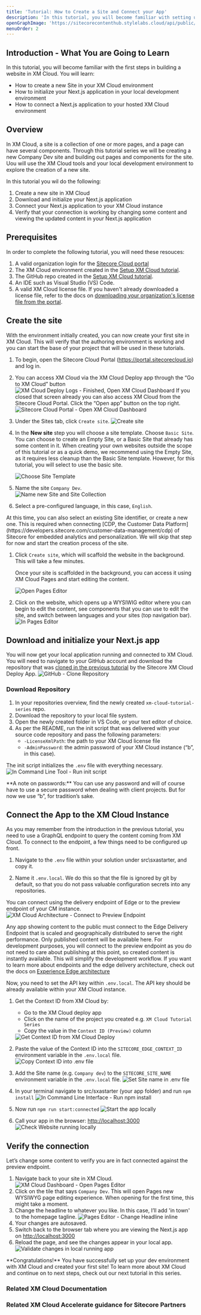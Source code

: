 ```yaml
---
title: 'Tutorial: How to Create a Site and Connect your App'
description: 'In this tutorial, you will become familiar with setting up a site, setting up the dev environment to support building that site, and how to connect your codebase that runs on your local rendering host to the preview endpoint of XM Cloud.'
openGraphImage: 'https://sitecorecontenthub.stylelabs.cloud/api/public/content/21dabc30da2c475a8549640a04885a46?v=18b721db'
menuOrder: 2
---
```


## Introduction - What You are Going to Learn

In this tutorial, you will become familiar with the first steps in building a website in XM Cloud. You will learn:

- How to create a new Site in your XM Cloud environment
- How to initialize your Next.js application in your local development environment
- How to connect a Next.js application to your hosted XM Cloud environment

## Overview

In XM Cloud, a site is a collection of one or more pages, and a page can have several components. Through this tutorial series we will be creating a new Company Dev site and building out pages and components for the site. Uou will use the XM Cloud tools and your local development environment to explore the creation of a new site.

In this tutorial you wil do the following:

1. Create a new site in XM Cloud
1. Download and initialize your Next.js application
1. Connect your Next.js application to your XM Cloud instance
1. Verify that your connection is working by changing some content and viewing the updated content in your Next.js application

## Prerequisites

In order to complete the following tutorial, you will need these resouces:

1. A valid organization login for the [Sitecore Cloud portal](https://portal.sitecorecloud.io)
1. The XM Cloud environment created in the [Setup XM Cloud tutorial](setup-xm-cloud).
1. The GitHub repo created in the [Setup XM Cloud tutorial](setup-xm-cloud).
1. An IDE such as Visual Studio (VS) Code.
1. A valid XM Cloud license file.
   <Alert status="info">
   <AlertIcon />
   If you haven't already downloaded a license file, refer to the docs on [downloading your organization's license file from the portal](https://doc.sitecore.com/xmc/en/developers/xm-cloud/the-cloud-organization-command.html#the-license-subcommand).
   </Alert>

## Create the site

With the environment initially created, you can now create your first site in XM Cloud. This will verify that the authoring environment is working and you can start the base of your project that will be used in these tutorials.

1. To begin, open the Sitecore Cloud Portal (https://portal.sitecorecloud.io) and log in.

1. You can access XM Cloud via the XM Cloud Deploy app through the “Go to XM Cloud” button
   <Image title="XM Cloud Deploy Logs - Finished, Open XM Cloud Dashboard" src="https://sitecorecontenthub.stylelabs.cloud/api/public/content/d61e0711c4044fd7a8f4df56df9feb48?v=f5924a41" maxW="xl" />
   If you closed that screen already you can also access XM Cloud from the Sitecore Cloud Portal. Click the “Open app” button on the top right.
   <Image title="Sitecore Cloud Portal - Open XM Cloud Dashboard" src="https://sitecorecontenthub.stylelabs.cloud/api/public/content/ef83f2ef7ff94688b9f84b59f57f98b5?v=8bed26f3" maxW="xl" />
1. Under the Sites tab, click `Create site`.
   <Image title="Create site" src="https://sitecorecontenthub.stylelabs.cloud/api/public/content/7feb2d24b3e84117967949d5386fab37?v=c6c49f33" maxW="xl" />
1. In the **New site** step you will choose a site template. Choose `Basic Site`.
   <Alert status="info">
   <AlertIcon />
   You can choose to create an Empty Site, or a Basic Site that already has some content in it. When creating your own websites outside the scope of this tutorial or as a quick demo, we recommend using the Empty Site, as it requires less cleanup than the Basic Site template. However, for this tutorial, you will select to use the basic site.
   </Alert>

   <Image title="Choose Site Template" src="https://sitecorecontenthub.stylelabs.cloud/api/public/content/1480ca22c0724a7496c9617b5f65cd6a?v=cf3753f9" maxW="xl" />

1. Name the site `Company Dev`.  
   <Image title="Name new Site and Site Collection" src="https://sitecorecontenthub.stylelabs.cloud/api/public/content/41287d8cc01e4dc8b32a4aede67c98c1?v=dc1b7223" maxW="xl" />

1. Select a pre-configured language, in this case, `English`.

  <Alert status="info">
   <AlertIcon />
   At this time, you can also select an existing Site identifier, or create a new one. This is required when connecting [CDP, the Customer Data Platform](https://developers.sitecore.com/customer-data-management/cdp) of Sitecore for embedded analytics and personalization. We will skip that step for now and start the creation process of the site.
   </Alert>

1. Click `Create site`, which will scaffold the website in the background. This will take a few minutes.

   Once your site is scaffolded in the background, you can access it using XM Cloud Pages and start editing the content.

   <Image title="Open Pages Editor" src="https://sitecorecontenthub.stylelabs.cloud/api/public/content/a178261c39d5449ba23564430b1671c8?v=66730068" maxW="xl" />

1. Click on the website, which opens up a WYSIWIG editor where you can begin to edit the content, see components that you can use to edit the site, and switch between languages and your sites (top navigation bar).  
   <Image title="In Pages Editor" src="https://sitecorecontenthub.stylelabs.cloud/api/public/content/9fb983d0eeec435797a1115f4ae801df?v=2cce57d4" maxW="xl" />

## Download and initialize your Next.js app

You will now get your local application running and connected to XM Cloud. You will need to navigate to your GitHub account and download the repository that was [cloned in the previous tutorial](setup-xm-cloud) by the Sitecore XM Cloud Deploy App.
<Image title="GitHub - Clone Repository" src="https://sitecorecontenthub.stylelabs.cloud/api/public/content/239fa0b1ce314ca088bc830ee7a699e8?v=ba0d1b2e" maxW="xl" />

### Download Repository

1. In your repositories overview, find the newly created `xm-cloud-tutorial-series` repo.
1. Download the repository to your local file system.
1. Open the newly created folder in VS Code, or your text editor of choice.
1. As per the README, run the init script that was delivered with your source code repository and pass the following parameters:
   - `-LicenseXmlPath`: the path to your XM Cloud license file
   - `-AdminPassword`: the admin password of your XM Cloud instance (“b”, in this case).

The init script initializes the `.env` file with everything necessary.
<Image title="In Command Line Tool - Run init script" src="https://sitecorecontenthub.stylelabs.cloud/api/public/content/b27d3da0db2746c69915db32955897d0?v=5a043dea" maxW="xl" />

<Alert status="info">
  <AlertIcon />
    **A note on passwords:**
    You can use any password and will of course have to use a secure password when dealing with client projects. But for now we use “b”, for tradition’s sake.
</Alert>

## Connect the App to the XM Cloud Instance

As you may remember from the introduction in the previous tutorial, you need to use a GraphQL endpoint to query the content coming from XM Cloud. To connect to the endpoint, a few things need to be configured up front.

1. Navigate to the `.env` file within your solution under src\sxastarter, and copy it.

1. Name it `.env.local`. We do this so that the file is ignored by git by default, so that you do not pass valuable configuration secrets into any repositories.

You can connect using the delivery endpoint of Edge or to the preview endpoint of your CM instance.  
<Image title="XM Cloud Architecture - Connect to Preview Endpoint" src="https://sitecorecontenthub.stylelabs.cloud/api/public/content/e703be66170a49268beb6564c4c34df7?v=5184aace" maxW="xl" />

Any app showing content to the public must connect to the Edge Delivery Endpoint that is scaled and geographically distributed to serve the right performance. Only published content will be available here. For development purposes, you will connect to the preview endpoint as you do not need to care about publishing at this point, so created content is instantly available. This will simplify the development workflow. If you want to learn more about endpoints and the edge delivery architecture, check out the docs on [Experience Edge architecture](https://doc.sitecore.com/xmc/en/developers/xm-cloud/the-architecture-of-sitecore-experience-edge-for-xm.html)

Now, you need to set the API key within `.env.local`. The API key should be already available within your XM Cloud instance.

1. Get the Context ID from XM Cloud by:

   - Go to the XM Cloud deploy app
   - Click on the name of the project you created e.g. `XM Cloud Tutorial Series`
   - Copy the value in the `Context ID (Preview)` column

   <Image title="Get Context ID from XM Cloud Deploy" src="https://sitecorecontenthub.stylelabs.cloud/api/public/content/73c5f907769a4dc6bb03374bb9a2a229?v=7e9d2bee" maxW="xl" />

1. Paste the value of the Context ID into the `SITECORE_EDGE_CONTEXT_ID` environment variable in the `.env.local` file.
   <Image title="Copy Context ID into .env file" src="https://sitecorecontenthub.stylelabs.cloud/api/public/content/e29d1bb0c6a448efb63dce32af047d49?v=2edbe4d1" maxW="xl" />
1. Add the Site name (e.g. `Company dev`) to the `SITECORE_SITE_NAME` environment variable in the `.env.local` file.
   <Image title="Set Site name in .env file" src="https://sitecorecontenthub.stylelabs.cloud/api/public/content/8fbd4505019948f08bfba8c8be4d4043?v=79a1d301" maxW="xl" />
1. In your terminal navigate to src/sxastarter (your app folder) and run `npm install`
   <Image title="In Command Line Interface - Run npm install" src="https://sitecorecontenthub.stylelabs.cloud/api/public/content/5971aecb976d43bf840ba260298c5da1?v=212157b9" maxW="xl" />
1. Now run `npm run start:connected`
   <Image title="Start the app locally" src="https://sitecorecontenthub.stylelabs.cloud/api/public/content/2e06a82c1b414cb9b06e6518983f32a4?v=12ee66db" maxW="xl" />
1. Call your app in the browser: [http://localhost:3000](http://localhost:3000)
   <Image title="Check Website running locally" src="https://sitecorecontenthub.stylelabs.cloud/api/public/content/358a02664690465289d70fe4c9280eae?v=7c0165d9" maxW="xl" />

## Verify the connection

Let’s change some content to verify you are in fact connected against the preview endpoint.

1. Navigate back to your site in XM Cloud.
   <Image title="XM Cloud Dashboard - Open Pages Editor" src="https://sitecorecontenthub.stylelabs.cloud/api/public/content/4d9aebe26e7c4916bd5c2c982a2bdabd?v=1afb8abf" maxW="xl" />
1. Click on the tile that says `Company Dev`. This will open Pages new WYSIWYG page editing experience. When opening for the first time, this might take a moment.
1. Change the headline to whatever you like. In this case, I’ll add 'in town' to the homepage tagline.
   <Image title="Pages Editor - Change Headline inline" src="https://sitecorecontenthub.stylelabs.cloud/api/public/content/05ac5bbde7244c809d987106b9226fd8?v=6b47e626" maxW="xl" />
1. Your changes are autosaved.
1. Switch back to the browser tab where you are viewing the Next.js app on [http://localhost:3000](http://localhost:3000)
1. Reload the page, and see the changes appear in your local app.  
   <Image title="Validate changes in local running app" src="https://sitecorecontenthub.stylelabs.cloud/api/public/content/6bf98e5e22fe4c689898fcea34a03b59?v=756f5d1a" maxW="xl" />

<Alert status="success">
   <AlertIcon />
   **Congratulations!** You have successfully set up your dev environment with XM Cloud and created your first site! To learn more about XM Cloud and continue on to next steps, check out our next tutorial in this series.
</Alert>

### Related XM Cloud Documentation

<Row columns={2}>
   <Link title="Getting started with XM Cloud" link="https://doc.sitecore.com/xmc/en/developers/xm-cloud/getting-started-with-xm-cloud.html" />
   <Link title="Create websites" link="https://doc.sitecore.com/xmc/en/users/xm-cloud/create-websites.html" />
</Row>

### Related XM Cloud Accelerate guidance for Sitecore Partners

<Row columns={2}>
   <Link title="Creating a Site" link="/learn/accelerate/xm-cloud/pre-development/sprint-zero/creating-a-site" />
</Row>
